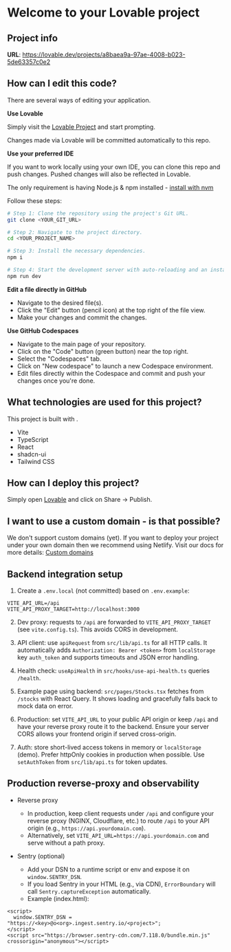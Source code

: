 # Welcome to your Lovable project

## Project info

**URL**: https://lovable.dev/projects/a8baea9a-97ae-4008-b023-5de63357c0e2

## How can I edit this code?

There are several ways of editing your application.

**Use Lovable**

Simply visit the [Lovable Project](https://lovable.dev/projects/a8baea9a-97ae-4008-b023-5de63357c0e2) and start prompting.

Changes made via Lovable will be committed automatically to this repo.

**Use your preferred IDE**

If you want to work locally using your own IDE, you can clone this repo and push changes. Pushed changes will also be reflected in Lovable.

The only requirement is having Node.js & npm installed - [install with nvm](https://github.com/nvm-sh/nvm#installing-and-updating)

Follow these steps:

```sh
# Step 1: Clone the repository using the project's Git URL.
git clone <YOUR_GIT_URL>

# Step 2: Navigate to the project directory.
cd <YOUR_PROJECT_NAME>

# Step 3: Install the necessary dependencies.
npm i

# Step 4: Start the development server with auto-reloading and an instant preview.
npm run dev
```

**Edit a file directly in GitHub**

- Navigate to the desired file(s).
- Click the "Edit" button (pencil icon) at the top right of the file view.
- Make your changes and commit the changes.

**Use GitHub Codespaces**

- Navigate to the main page of your repository.
- Click on the "Code" button (green button) near the top right.
- Select the "Codespaces" tab.
- Click on "New codespace" to launch a new Codespace environment.
- Edit files directly within the Codespace and commit and push your changes once you're done.

## What technologies are used for this project?

This project is built with .

- Vite
- TypeScript
- React
- shadcn-ui
- Tailwind CSS

## How can I deploy this project?

Simply open [Lovable](https://lovable.dev/projects/a8baea9a-97ae-4008-b023-5de63357c0e2) and click on Share -> Publish.

## I want to use a custom domain - is that possible?

We don't support custom domains (yet). If you want to deploy your project under your own domain then we recommend using Netlify. Visit our docs for more details: [Custom domains](https://docs.lovable.dev/tips-tricks/custom-domain/)

## Backend integration setup

1. Create a `.env.local` (not committed) based on `.env.example`:

```
VITE_API_URL=/api
VITE_API_PROXY_TARGET=http://localhost:3000
```

2. Dev proxy: requests to `/api` are forwarded to `VITE_API_PROXY_TARGET` (see `vite.config.ts`). This avoids CORS in development.

3. API client: use `apiRequest` from `src/lib/api.ts` for all HTTP calls. It automatically adds `Authorization: Bearer <token>` from `localStorage` key `auth_token` and supports timeouts and JSON error handling.

4. Health check: `useApiHealth` in `src/hooks/use-api-health.ts` queries `/health`.

5. Example page using backend: `src/pages/Stocks.tsx` fetches from `/stocks` with React Query. It shows loading and gracefully falls back to mock data on error.

6. Production: set `VITE_API_URL` to your public API origin or keep `/api` and have your reverse proxy route it to the backend. Ensure your server CORS allows your frontend origin if served cross-origin.

7. Auth: store short-lived access tokens in memory or `localStorage` (demo). Prefer httpOnly cookies in production when possible. Use `setAuthToken` from `src/lib/api.ts` for token updates.

## Production reverse-proxy and observability

- Reverse proxy
  - In production, keep client requests under `/api` and configure your reverse proxy (NGINX, Cloudflare, etc.) to route `/api` to your API origin (e.g., `https://api.yourdomain.com`).
  - Alternatively, set `VITE_API_URL=https://api.yourdomain.com` and serve without a path proxy.

- Sentry (optional)
  - Add your DSN to a runtime script or env and expose it on `window.SENTRY_DSN`.
  - If you load Sentry in your HTML (e.g., via CDN), `ErrorBoundary` will call `Sentry.captureException` automatically.
  - Example (index.html):
```
<script>
  window.SENTRY_DSN = "https://<key>@o<org>.ingest.sentry.io/<project>";
</script>
<script src="https://browser.sentry-cdn.com/7.118.0/bundle.min.js" crossorigin="anonymous"></script>
```
